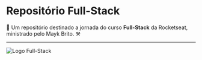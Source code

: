 # Repositório Full-Stack

🚀 Um repositório destinado a jornada do curso **Full-Stack** da Rocketseat, ministrado pelo Mayk Brito. ⚒

***

<img src="https://storage.googleapis.com/star-lab/novo-site/og/og-fullstack.jpg" alt="Logo Full-Stack">
